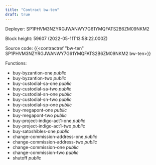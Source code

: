 ```yaml
---
title: "Contract bw-ten"
draft: true
---
```

Deployer: SP1PHVM3NZYRGJWANWY7G61YMQFATS2B6ZM09NKM2


 



Block height: 59607 (2022-05-11T13:58:22.000Z)

Source code: {{<contractref "bw-ten" SP1PHVM3NZYRGJWANWY7G61YMQFATS2B6ZM09NKM2 bw-ten>}}

Functions:

* buy-byzantion-one _public_
* buy-byzantion-two _public_
* buy-custodial-sa-one _public_
* buy-custodial-sa-two _public_
* buy-custodial-sn-one _public_
* buy-custodial-sn-two _public_
* buy-custodial-sp-one _public_
* buy-megapont-one _public_
* buy-megapont-two _public_
* buy-project-indigo-act1-one _public_
* buy-project-indigo-act1-two _public_
* buy-satoshibles-one _public_
* change-commission-address-one _public_
* change-commission-address-two _public_
* change-commission-one _public_
* change-commission-two _public_
* shutoff _public_
